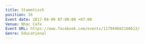 ```yaml
---
title: Stammtisch
position: 16
Event date: 2017-08-09 07:00:00 +07:00
Venue: Nhạc Cafe
Event URL: https://www.facebook.com/events/117944682160613/
Genre: Educational
---
```


